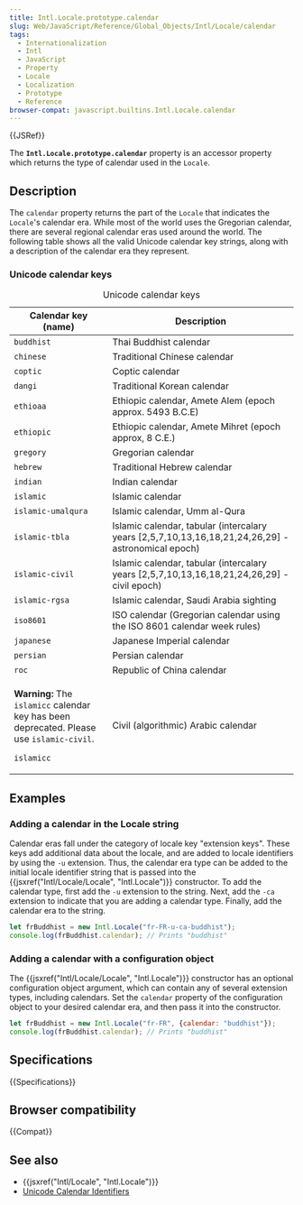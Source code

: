 ```yaml
---
title: Intl.Locale.prototype.calendar
slug: Web/JavaScript/Reference/Global_Objects/Intl/Locale/calendar
tags:
  - Internationalization
  - Intl
  - JavaScript
  - Property
  - Locale
  - Localization
  - Prototype
  - Reference
browser-compat: javascript.builtins.Intl.Locale.calendar
---
```

{{JSRef}}

The **`Intl.Locale.prototype.calendar`** property is an accessor property which
returns the type of calendar used in the `Locale`.

## Description

The `calendar` property returns the part of the `Locale` that indicates the
`Locale`'s calendar era. While most of the world uses the Gregorian calendar,
there are several regional calendar eras used around the world. The following
table shows all the valid Unicode calendar key strings, along with a description
of the calendar era they represent.

### Unicode calendar keys

<table class="standard-table"><caption>Unicode calendar keys</caption><thead><tr><th scope="col">Calendar key (name)</th><th scope="col">Description</th></tr></thead><tbody><tr><td><code>buddhist</code></td><td>Thai Buddhist calendar</td></tr><tr><td><code>chinese</code></td><td>Traditional Chinese calendar</td></tr><tr><td><code>coptic</code></td><td>Coptic calendar</td></tr><tr><td><code>dangi</code></td><td>Traditional Korean calendar</td></tr><tr><td><code>ethioaa</code></td><td>Ethiopic calendar, Amete Alem (epoch approx. 5493 B.C.E)</td></tr><tr><td><code>ethiopic</code></td><td>Ethiopic calendar, Amete Mihret (epoch approx, 8 C.E.)</td></tr><tr><td><code>gregory</code></td><td>Gregorian calendar</td></tr><tr><td><code>hebrew</code></td><td>Traditional Hebrew calendar</td></tr><tr><td><code>indian</code></td><td>Indian calendar</td></tr><tr><td><code>islamic</code></td><td>Islamic calendar</td></tr><tr><td><code>islamic-umalqura</code></td><td>Islamic calendar, Umm al-Qura</td></tr><tr><td><code>islamic-tbla</code></td><td>Islamic calendar, tabular (intercalary years [2,5,7,10,13,16,18,21,24,26,29] - astronomical epoch)</td></tr><tr><td><code>islamic-civil</code></td><td>Islamic calendar, tabular (intercalary years [2,5,7,10,13,16,18,21,24,26,29] - civil epoch)</td></tr><tr><td><code>islamic-rgsa</code></td><td>Islamic calendar, Saudi Arabia sighting</td></tr><tr><td><code>iso8601</code></td><td>ISO calendar (Gregorian calendar using the ISO 8601 calendar week rules)</td></tr><tr><td><code>japanese</code></td><td>Japanese Imperial calendar</td></tr><tr><td><code>persian</code></td><td>Persian calendar</td></tr><tr><td><code>roc</code></td><td>Republic of China calendar</td></tr><tr><td><div class="notecard warning"><p><strong>Warning:</strong> The <code>islamicc</code> calendar key has been deprecated. Please use <code>islamic-civil</code>.</p></div><p><code>islamicc</code></p></td><td>Civil (algorithmic) Arabic calendar</td></tr></tbody></table>

## Examples

### Adding a calendar in the Locale string

Calendar eras fall under the category of locale key "extension keys". These keys
add additional data about the locale, and are added to locale identifiers by
using the `-u` extension. Thus, the calendar era type can be added to the
initial locale identifier string that is passed into the
{{jsxref("Intl/Locale/Locale", "Intl.Locale")}} constructor. To
add the calendar type, first add the `-u` extension to the string. Next, add the
`-ca` extension to indicate that you are adding a calendar type. Finally, add
the calendar era to the string.

```js
let frBuddhist = new Intl.Locale("fr-FR-u-ca-buddhist");
console.log(frBuddhist.calendar); // Prints "buddhist"
```

### Adding a calendar with a configuration object

The {{jsxref("Intl/Locale/Locale", "Intl.Locale")}} constructor
has an optional configuration object argument, which can contain any of several
extension types, including calendars. Set the `calendar` property of the
configuration object to your desired calendar era, and then pass it into the
constructor.

```js
let frBuddhist = new Intl.Locale("fr-FR", {calendar: "buddhist"});
console.log(frBuddhist.calendar); // Prints "buddhist"
```

## Specifications

{{Specifications}}

## Browser compatibility

{{Compat}}

## See also

*   {{jsxref("Intl/Locale", "Intl.Locale")}}
*   [Unicode Calendar Identifiers](https://www.unicode.org/reports/tr35/#UnicodeCalendarIdentifier)
